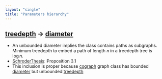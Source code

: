 ```yaml
---
layout: "single"
title: "Parameters hierarchy"
---
```

<!--this is a generated file-->

## [treedepth](../KEP2qM) → [diameter](../QF9fW9)
* An unbounded diameter implies the class contains paths as subgraphs. Minimum treedepth to embed a path of length $n$ in a treedepth tree is $\log n$.
* [SchroderThesis](../DYGiYb): Proposition 3.1
* This inclusion is proper because [cograph](#9Qd0Mx) graph class has bounded [diameter](../QF9fW9) but unbounded [treedepth](../KEP2qM)
